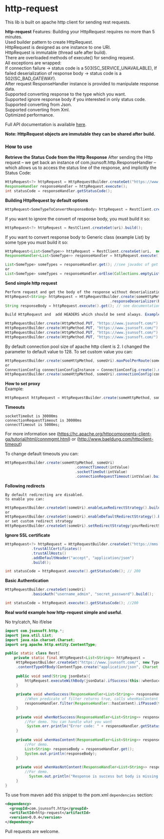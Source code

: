 # http-request

This lib is built on apache http client for sending rest requests.

**http-request** Features: 
Building your HttpRequest requires no more than 5 minutes. <br/>
Used builder pattern to create HttpRequest. <br/>
HttpRequest is designed as one instance to one URI. <br/>
HttpRequest is immutable (thread safe after build). <br/>
There are overloaded methods of execute() for sending request. <br/>
All exceptions are wrapped: <br/>
If connection failure -> status code is a 503(SC_SERVICE_UNAVAILABLE),
If failed deserialization  of response body -> status code is a 502(SC_BAD_GATEWAY). <br/>
After request ResponseHandler instance is provided to manipulate response data. <br/>
Supported converting response to the type which you want. <br/>
Supported ignore response body if you interested in only status code. <br/>
Supported converting from Json. <br/>
Supported converting from Xml. <br/>
Optimized performance. <br/>

Full API documentation is available [here](http://javadoc.io/doc/com.jsunsoft.http/http-request).


**Note: HttpRequest objects are immutable they can be shared after build.**

### How to use

**Retrieve the Status Code from the Http Response**
After sending the Http request – we get back an instance of com.jsunsoft.http.ResponseHandler – <br/>
which allows us to access the status line of the response, and implicitly the Status Code:
```java
HttpRequest<?> httpRequest = HttpRequestBuilder.createGet("https://www.jsunsoft.com/").build();
ResponseHandler responseHandler = httpRequest.execute();
int statusCode = responseHandler.getStatusCode();
```

**Building HttpRequest by default options**

```java
HttpRequest<SomeTypeToConvertResponseBody> httpRequest = RestClient.createGet(uriString,  SomeTypeToConvertResponseBody.class).build();
```
If you want to ignore the convert of response body, you must build it so:
```java
HttpRequest<?> httpRequest = RestClient.createGet(uri).build();
```
If you want to convert response body to Generic class (example List<T>) by some type you must build it so:

```java
HttpRequest<List<SomeType>> httpRequest = RestClient.createGet(uri,  new TypeReference<List<SomeType>>(){}).build();
ResponseHandler<List<SomeType>> responseHandler = httpRequest.execute();

List<SomeType> someTypes = responseHandler.get(); //see javadoc of get method
or
List<SomeType> someTypes = responseHandler.orElse(Collections.emptyList());
```

**Send simple http request**

```java
Perform request and get the body of the response without deserialization
HttpRequest<String> httpRequest = HttpRequestBuilder.create(someHttpMethod, "https://www.jsunsoft.com/", String.class);
                                                .responseDeserializer(ResponseDeserializer.ignorableDeserializer());
String responseBody = httpRequest.execute().get(); // see documentation of get method
```

```java
Build HttpRequest and  add HEADERS which should be send always. Example:

HttpRequestBuilder.create(HttpMethod.PUT, "https://www.jsunsoft.com/").addDefaultHeader(someHeader).build();
HttpRequestBuilder.create(HttpMethod.PUT, "https://www.jsunsoft.com/").addDefaultHeaders(someHeaderCollection).build();
HttpRequestBuilder.create(HttpMethod.PUT, "https://www.jsunsoft.com/").addDefaultHeaders(someHeaderArray).build();
HttpRequestBuilder.create(HttpMethod.PUT, "https://www.jsunsoft.com/").addDefaultHeader(headerName, headerValue).build();
```

By default connection pool size of apache http client is 2. I changed the parameter to default value to 128. To set custom value you can:
```java
HttpRequestBuilder.create(someHttpMethod, someUri).maxPoolPerRoute(someIntValue).build();
or
ConnectionConfig connectionConfigInstance = ConnectionConfig.create().maxPoolPerRoute(someIntValue);
HttpRequestBuilder.create(someHttpMethod, someUri).connectionConfig(connectionConfigInstance).build();
```

**How to set proxy** <br/>
Example:

```java
HttpRequest httpRequest = HttpRequestBuilder.create(someHttpMethod, someUri).proxy(host, port).build()
```

**Timeouts**
```text
socketTimeOut is 30000ms
connectionRequestTimeout is 30000ms
connectTimeout is 5000ms;
```
For more information see (https://hc.apache.org/httpcomponents-client-ga/tutorial/html/connmgmt.html)
or (http://www.baeldung.com/httpclient-timeout)

To change default timeouts you can:
```java
HttpRequestBuilder.create(someHttpMethod, someUri)
                                .connectTimeout(intValue)
                                .socketTimeOut(intValue)
                                .connectionRequestTimeout(intValue).build();
```

**Following redirects**

```text
By default redirecting are disabled.
to enable you can:
```
```java
HttpRequestBuilder.createGet(someUri).enableLaxRedirectStrategy().build();
or
HttpRequestBuilder.createGet(someUri).enableDefaultRedirectStrategy().build();
or set custom redirect strategy
HttpRequestBuilder.createGet(someUri).setRedirectStrategy(yourRedirectStrategyInstance).build();
```
**Ignore SSL certificate**

```java
HttpRequest<?> httpRequest = HttpRequestBuilder.createGet("https://mms.nw.ru/")
            .trustAllCertificates()
            .trustAllHosts()
            .addDefaultHeader("accept", "application/json")
            .build();

int statusCode = httpRequest.execute().getStatusCode(); // 200
```

**Basic Authentication**

```java
HttpRequestBuilder.createGet(someUri)
            .basicAuth("username_admin", "secret_password").build();

int statusCode = httpRequest.execute().getStatusCode(); //200
```

**Real world example how http-request simple and useful**.

No try/catch, No if/else

```java
import com.jsunsoft.http.*;
import java.util.List;
import java.nio.charset.Charset;
import org.apache.http.entity.ContentType;

public static class Rest{
    private static final HttpRequest<List<String>> httpRequest =
     HttpRequestBuilder.createGet("https://www.jsunsoft.com/", new TypeReference<java.util.List<String>>() {})
     .contentTypeOfBody(ContentType.create("application/json", Charset.forName("UTF-8"))).build(); //it is used by default 
     
     public void send(String jsonData){
         httpRequest.executeWithBody(jsonData).ifSuccess(this::whenSuccess).otherwise(this::whenNotSuccess);
     }
     
     private void whenSuccess(ResponseHandler<List<String>> responseHandler){
         //When predicate of filter returns true, calls whenHasContent else calls whenHasNotContent
         responseHandler.filter(ResponseHandler::hasContent).ifPassed(this::whenHasContent).otherwise(this::whenHasNotContent);
     }
     
     private void whenNotSuccess(ResponseHandler<List<String>> responseHandler){
         //For demo. You can handle what you want
          System.err.println("Error code: " + responseHandler.getStatusCode() + ", error message: " + responseHandler.getErrorText());
     }
     
     private void whenHasContent(ResponseHandler<List<String>> responseHandler){
         //For demo. 
         List<String> responseBody = responseHandler.get();
         System.out.println(responseBody);
     }
     
     private void whenHasNotContent(ResponseHandler<List<String>> responseHandler){
         //For demo. 
           System.out.println("Response is success but body is missing. Response code: " + responseHandler.getStatusCode());
     }
}
```

To use from maven add this snippet to the pom.xml `dependencies` section:

```xml
<dependency>
  <groupId>com.jsunsoft.http</groupId>
  <artifactId>http-request</artifactId>
  <version>0.0.4</version>
</dependency>
```

Pull requests are welcome.